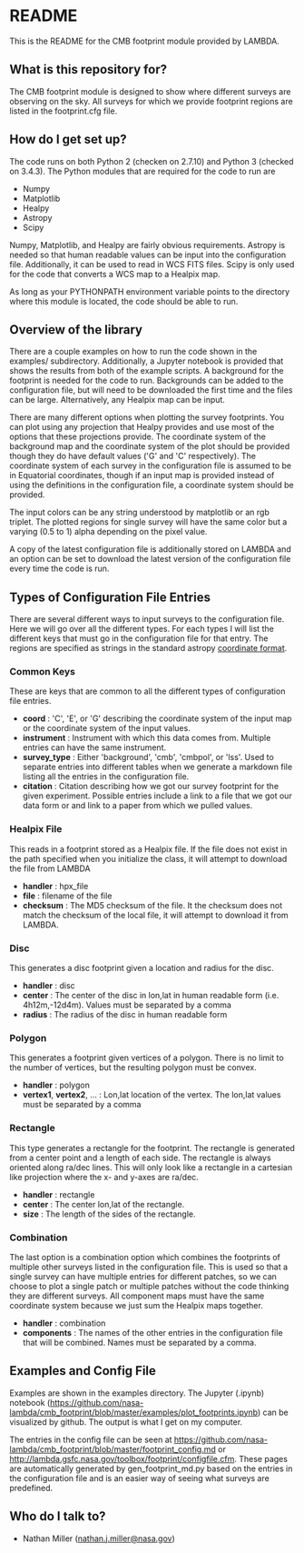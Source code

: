 # README #

This is the README for the CMB footprint module provided by LAMBDA.

## What is this repository for? ##

The CMB footprint module is designed to show where different surveys are
observing on the sky. All surveys for which we provide footprint regions
are listed in the footprint.cfg file.

## How do I get set up? ##

The code runs on both Python 2 (checken on 2.7.10) and Python 3 (checked on 
3.4.3). The Python modules that are required for the code to run are

* Numpy
* Matplotlib
* Healpy
* Astropy
* Scipy

Numpy, Matplotlib, and Healpy are fairly obvious requirements. Astropy is 
needed so that human readable values can be input into the configuration
file. Additionally, it can be used to read in WCS FITS files. Scipy is only
used for the code that converts a WCS map to a Healpix map.

As long as your PYTHONPATH environment variable points to the directory 
where this module is located, the code should be able to run.

## Overview of the library ##

There are a couple examples on how to run the code shown in the examples/
subdirectory. Additionally, a Jupyter notebook is provided that shows the
results from both of the example scripts. A background for the footprint
is needed for the code to run. Backgrounds can be added to the configuration
file, but will need to be downloaded the first time and the files can be large.
Alternatively, any Healpix map can be input. 

There are many different options when plotting the survey footprints. You
can plot using any projection that Healpy provides and use most of the options
that these projections provide. The coordinate system of the background map
and the coordinate system of the plot should be provided though they do have
default values ('G' and 'C' respectively). The coordinate system of each
survey in the configuration file is assumed to be in Equatorial
coordinates, though if an input map is provided instead of using the
definitions in the configuration file, a coordinate system should be provided.

The input colors can be any string understood by matplotlib or an rgb triplet.
The plotted regions for single survey will have the same color but a
varying (0.5 to 1) alpha depending on the pixel value.

A copy of the latest configuration file is additionally stored on LAMBDA and
an option can be set to download the latest version of the configuration file
every time the code is run.

## Types of Configuration File Entries ##

There are several different ways to input surveys to the configuration
file. Here we will go over all the different types. For each types I will
list the different keys that must go in the configuration file for that entry. The 
regions are specified as strings in the standard astropy [coordinate format](http://astropy.readthedocs.org/en/latest/coordinates/).

### Common Keys ###

These are keys that are common to all the different types of configuration file entries.

* **coord** : 'C', 'E', or 'G' describing the coordinate system of the input map or 
the coordinate system of the input values.
* **instrument** : Instrument with which this data comes from. Multiple entries can
have the same instrument.
* **survey_type** : Either 'background', 'cmb', 'cmbpol', or 'lss'. Used to separate 
entries into different tables when we generate a markdown file listing all the 
entries in the configuration file.
* **citation** : Citation describing how we got our survey footprint for the given 
experiment. Possible entries include a link to a file that we got our data form or 
and link to a paper from which we pulled values.


### Healpix File ###

This reads in a footprint stored as a Healpix file. If the file does not 
exist in the path specified when you initialize the class, it will attempt
to download the file from LAMBDA

* **handler** : hpx_file
* **file** : filename of the file
* **checksum** : The MD5 checksum of the file. It the checksum does not match the
checksum of the local file, it will attempt to download it from LAMBDA.

### Disc ###

This generates a disc footprint given a location and radius for the disc.

* **handler** : disc
* **center** : The center of the disc in lon,lat in human readable form
(i.e. 4h12m,-12d4m). Values must be separated by a comma
* **radius** : The radius of the disc in human readable form

### Polygon ###

This generates a footprint given vertices of a polygon. There is no limit to
the number of vertices, but the resulting polygon must be convex.

* **handler** : polygon
* **vertex1**, **vertex2**, ... : Lon,lat location of the vertex. The lon,lat values
must be separated by a comma

### Rectangle ###

This type generates a rectangle for the footprint. The rectangle is generated
from a center point and a length of each side. The rectangle is always
oriented along ra/dec lines. This will only look like a rectangle in a
cartesian like projection where the x- and y-axes are ra/dec.

* **handler** : rectangle
* **center** : The center lon,lat of the rectangle.
* **size** : The length of the sides of the rectangle.

### Combination ###

The last option is a combination option which combines the footprints of
multiple other surveys listed in the configuration file. This is used so
that a single survey can have multiple entries for different patches, so
we can choose to plot a single patch or multiple patches without the code
thinking they are different surveys. All component maps must have the same
coordinate system because we just sum the Healpix maps together.

* **handler** : combination
* **components** : The names of the other entries in the configuration file that
will be combined. Names must be separated by a comma.

## Examples and Config File ##

Examples are shown in the examples directory. The Jupyter (.ipynb) notebook 
(https://github.com/nasa-lambda/cmb_footprint/blob/master/examples/plot_footprints.ipynb) 
can be visualized by github. The output is what I get on my computer.

The entries in the config file can be seen at 
https://github.com/nasa-lambda/cmb_footprint/blob/master/footprint_config.md or
http://lambda.gsfc.nasa.gov/toolbox/footprint/configfile.cfm. These pages 
are automatically generated by gen_footprint_md.py based on the entries in 
the configuration file and is an easier way of seeing what surveys are 
predefined.

## Who do I talk to? ##

* Nathan Miller (nathan.j.miller@nasa.gov)
